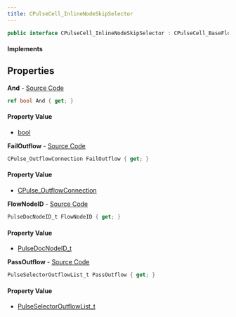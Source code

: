 ```yaml
---
title: CPulseCell_InlineNodeSkipSelector
---
```


```csharp
public interface CPulseCell_InlineNodeSkipSelector : CPulseCell_BaseFlow, CPulseCell_Base, ISchemaClass<CPulseCell_Base>, ISchemaClass<CPulseCell_BaseFlow>, ISchemaClass<CPulseCell_InlineNodeSkipSelector>, ISchemaField, ISchemaClass, INativeHandle
```

#### Implements

## Properties

**And** - [Source Code](https://github.com/swiftly-solution/swiftlys2/blob/main/managed/src/SwiftlyS2.Generated/Schemas/Interfaces/CPulseCell_InlineNodeSkipSelector.cs#L18)

```csharp
ref bool And { get; }
```

#### Property Value

- [bool](https://learn.microsoft.com/dotnet/api/system.boolean)

**FailOutflow** - [Source Code](https://github.com/swiftly-solution/swiftlys2/blob/main/managed/src/SwiftlyS2.Generated/Schemas/Interfaces/CPulseCell_InlineNodeSkipSelector.cs#L22)

```csharp
CPulse_OutflowConnection FailOutflow { get; }
```

#### Property Value

- [CPulse_OutflowConnection](/docs/api/shared/schemadefinitions/cpulse_outflowconnection)

**FlowNodeID** - [Source Code](https://github.com/swiftly-solution/swiftlys2/blob/main/managed/src/SwiftlyS2.Generated/Schemas/Interfaces/CPulseCell_InlineNodeSkipSelector.cs#L16)

```csharp
PulseDocNodeID_t FlowNodeID { get; }
```

#### Property Value

- [PulseDocNodeID_t](/docs/api/shared/schemadefinitions/pulsedocnodeid_t)

**PassOutflow** - [Source Code](https://github.com/swiftly-solution/swiftlys2/blob/main/managed/src/SwiftlyS2.Generated/Schemas/Interfaces/CPulseCell_InlineNodeSkipSelector.cs#L20)

```csharp
PulseSelectorOutflowList_t PassOutflow { get; }
```

#### Property Value

- [PulseSelectorOutflowList_t](/docs/api/shared/schemadefinitions/pulseselectoroutflowlist_t)

